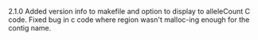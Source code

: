 2.1.0
  Added version info to makefile and option to display to alleleCount C code.
  Fixed bug in c code where region wasn't malloc-ing enough for the contig name.
